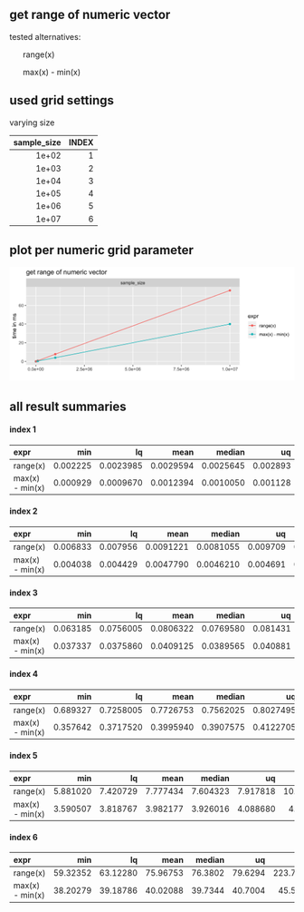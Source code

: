 ## get range of numeric vector



tested alternatives:

<ul>
range(x)</ul><ul>max(x) - min(x)
</ul>


## used grid settings 

varying size


| sample_size| INDEX|
|-----------:|-----:|
|       1e+02|     1|
|       1e+03|     2|
|       1e+04|     3|
|       1e+05|     4|
|       1e+06|     5|
|       1e+07|     6|


## plot per numeric grid parameter 

![](
benchmark_grid_num.png
)



##  all result summaries 

#### index 1

|expr            |      min|        lq|      mean|    median|       uq|      max| neval|cld |
|:---------------|--------:|---------:|---------:|---------:|--------:|--------:|-----:|:---|
|range(x)        | 0.002225| 0.0023985| 0.0029594| 0.0025645| 0.002893| 0.013341|   100|b   |
|max(x) - min(x) | 0.000929| 0.0009670| 0.0012394| 0.0010050| 0.001128| 0.011536|   100|a   |


#### index 2

|expr            |      min|       lq|      mean|    median|       uq|      max| neval|cld |
|:---------------|--------:|--------:|---------:|---------:|--------:|--------:|-----:|:---|
|range(x)        | 0.006833| 0.007956| 0.0091221| 0.0081055| 0.009709| 0.021503|   100|b   |
|max(x) - min(x) | 0.004038| 0.004429| 0.0047790| 0.0046210| 0.004691| 0.015145|   100|a   |


#### index 3

|expr            |      min|        lq|      mean|    median|       uq|      max| neval|cld |
|:---------------|--------:|---------:|---------:|---------:|--------:|--------:|-----:|:---|
|range(x)        | 0.063185| 0.0756005| 0.0806322| 0.0769580| 0.081431| 0.131534|   100|b   |
|max(x) - min(x) | 0.037337| 0.0375860| 0.0409125| 0.0389565| 0.040881| 0.076655|   100|a   |


#### index 4

|expr            |      min|        lq|      mean|    median|        uq|      max| neval|cld |
|:---------------|--------:|---------:|---------:|---------:|---------:|--------:|-----:|:---|
|range(x)        | 0.689327| 0.7258005| 0.7726753| 0.7562025| 0.8027495| 1.125216|   100|b   |
|max(x) - min(x) | 0.357642| 0.3717520| 0.3995940| 0.3907575| 0.4122705| 0.608183|   100|a   |


#### index 5

|expr            |      min|       lq|     mean|   median|       uq|       max| neval|cld |
|:---------------|--------:|--------:|--------:|--------:|--------:|---------:|-----:|:---|
|range(x)        | 5.881020| 7.420729| 7.777434| 7.604323| 7.917818| 10.121575|   100|b   |
|max(x) - min(x) | 3.590507| 3.818767| 3.982177| 3.926016| 4.088680|  4.853889|   100|a   |


#### index 6

|expr            |      min|       lq|     mean|  median|      uq|      max| neval|cld |
|:---------------|--------:|--------:|--------:|-------:|-------:|--------:|-----:|:---|
|range(x)        | 59.32352| 63.12280| 75.96753| 76.3802| 79.6294| 223.7527|   100|b   |
|max(x) - min(x) | 38.20279| 39.18786| 40.02088| 39.7344| 40.7004|  45.5646|   100|a   |


